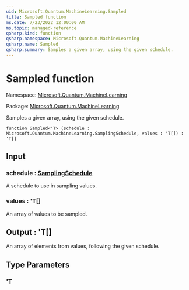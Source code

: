 ```yaml
---
uid: Microsoft.Quantum.MachineLearning.Sampled
title: Sampled function
ms.date: 7/23/2022 12:00:00 AM
ms.topic: managed-reference
qsharp.kind: function
qsharp.namespace: Microsoft.Quantum.MachineLearning
qsharp.name: Sampled
qsharp.summary: Samples a given array, using the given schedule.
---
```


# Sampled function

Namespace: [Microsoft.Quantum.MachineLearning](xref:Microsoft.Quantum.MachineLearning)

Package: [Microsoft.Quantum.MachineLearning](https://nuget.org/packages/Microsoft.Quantum.MachineLearning)


Samples a given array, using the given schedule.

```qsharp
function Sampled<'T> (schedule : Microsoft.Quantum.MachineLearning.SamplingSchedule, values : 'T[]) : 'T[]
```


## Input

### schedule : [SamplingSchedule](xref:Microsoft.Quantum.MachineLearning.SamplingSchedule)

A schedule to use in sampling values.


### values : 'T[]

An array of values to be sampled.



## Output : 'T[]

An array of elements from values, following the given schedule.

## Type Parameters

### 'T

